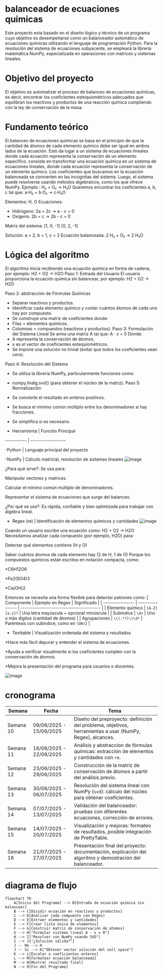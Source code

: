 # balanceador de ecuaciones quimicas
Este proyecto esta basado en el diseño lógico y técnico de un programa cuyo objetivo es desempeñarse como un balanceador automático de ecuaciones químicas utilizando el lenguaje de programación Python. Para la resolución del sistema de ecuaciones subyacente, se empleará la librería matemática NumPy, especializada en operaciones con matrices y sistemas lineales.
# Objetivo del proyecto
El objetivo es automatizar el proceso de balanceo de ecuaciones químicas, es decir, encontrar los coeficientes estequiométricos adecuados que equilibran los reactivos y productos de una reacción química cumpliendo con la ley de conservación de la masa.
# Fundamento teórico
El balanceo de ecuaciones químicas se basa en el principio de que la cantidad de átomos de cada elemento químico debe ser igual en ambos lados de la ecuación. Esto da lugar a un sistema de ecuaciones lineales donde cada ecuación representa la conservación de un elemento específico.
consiste en transformar una ecuación química en un sistema de ecuaciones lineales, donde cada ecuación representa la conservación de un elemento químico. Los coeficientes que buscamos en la ecuación balanceada se convierten en las incógnitas del sistema. Luego, el sistema puede resolverse usando métodos algebraicos, como los que ofrece NumPy.
Ejemplo : H₂ + O₂ → H₂O
Queremos encontrar los coeficientes a, b, c tal que:
a·H₂ + b·O₂ → c·H₂O

Elementos: H, O
Ecuaciones:
- Hidrógeno: 2a = 2c → a - c = 0
- Oxígeno: 2b = c → 2b - c = 0

Matriz del sistema:
[1, 0, -1]
[0, 2, -1]

Solución: a = 2, b = 1, c = 2
Ecuación balanceada: 2 H₂ + O₂ → 2 H₂O

# Lógica del algoritmo
El algoritmo inicia recibiendo una ecuación química en forma de cadena, por ejemplo:
H2 + O2 -> H2O
Paso 1: Entrada del Usuario
El usuario proporciona la ecuación química sin balancear, por ejemplo:
H2 + O2 → H2O

Paso 2: abstraccion de Fórmulas Químicas
- Separar reactivos y productos.
- Identificar cada elemento químico y contar cuántos átomos de cada uno hay por compuesto.
- Se construye una matriz de coeficientes donde:
- Filas = elementos químicos.
- Columnas = compuestos (reactivos y productos).
Paso 3: Formulación del Sistema Lineal
Se arma una matriz A tal que:
A · x = 0
Donde:
- A representa la conservación de átomos.
- x es el vector de coeficientes estequiométricos.
- Se impone una solución no trivial (evitar que todos los coeficientes sean cero).

Paso 4: Resolución del Sistema
- Se utiliza la librería NumPy, particularmente funciones como:
- numpy.linalg.svd() (para obtener el núcleo de la matriz).
Paso 5: Normalización
- Se convierte el resultado en enteros positivos.
- Se busca el mínimo común múltiplo entre los denominadores si hay fracciones.
- Se simplifica si es necesario.

- Herramienta | Función Principal

----------- | ------------------

-Python | Lenguaje principal del proyecto

-NumPy | Cálculo matricial, resolución de sistemas lineales
![image](https://github.com/user-attachments/assets/b2ebd602-9eda-4beb-b3f9-64bf877d1804)

¿Para qué sirve?:
Se usa para:

Manipular vectores y matrices.

Calcular el mínimo común múltiplo de denominadores.

Representar el sistema de ecuaciones que surge del balanceo.

¿Por qué se usa?:
Es rápida, confiable y bien optimizada para trabajar con álgebra lineal. 
- Regex (re) | Identificación de elementos químicos y cantidades
![image](https://github.com/user-attachments/assets/2df6c228-7a91-4180-98b5-881c3803b273)

Cuando un usuario escribe una ecuación como:
H2 + O2 -> H2O
Necesitamos analizar cada compuesto (por ejemplo, H2O) para:

Detectar qué elementos contiene (H y O)

Saber cuántos átomos de cada elemento hay (2 de H, 1 de O)
Porque los compuestos químicos están escritos en notación compacta, como:

*C6H12O6

*Fe2(SO4)3

*Ca(OH)2

Entonces se necesita una forma flexible para detectar patrones como:
| Componente       | Ejemplo en Regex | Significado                               |
| ---------------- | ---------------- | ----------------------------------------- |
| Elemento químico | `[A-Z][a-z]?`    | Una letra mayúscula + opcional minúscula  |
| Subíndice        | `\d+`            | Uno o más dígitos (cantidad de átomos)    |
| Agrupaciones     | `\((.*?)\)\d*`   | Paréntesis con subíndice, como en `(OH)2` |

- Texttable | Visualización ordenada del sistema y resultados
  
*Hace más fácil depurar y entender el sistema de ecuaciones.

*Ayuda a verificar visualmente si los coeficientes cumplen con la conservación de átomos.

*Mejora la presentación del programa para usuarios o docentes.



![image](https://github.com/user-attachments/assets/56067905-56ce-4690-aef1-11741583ef91)
# cronograma

| **Semana** | **Fecha**               | **Tema**                                                                                                  |
| ---------- | ----------------------- | --------------------------------------------------------------------------------------------------------- |
| Semana 10  | 09/06/2025 - 15/06/2025 | Diseño del preproyecto: definición del problema, objetivos, herramientas a usar (NumPy, Regex), alcances. |
| Semana 11  | 16/06/2025 - 22/06/2025 | Análisis y abstraccion de fórmulas químicas: extracción de elementos y cantidades con `re`.                    |
| Semana 12  | 23/06/2025 - 29/06/2025 | Construcción de la matriz de conservación de átomos a partir del análisis previo.                         |
| Semana 13  | 30/06/2025 - 06/07/2025 | Resolución del sistema lineal con NumPy (`svd`): cálculo del núcleo para obtener coeficientes.            |
| Semana 14  | 07/07/2025 - 13/07/2025 | Validación del balanceador: pruebas con diferentes ecuaciones, corrección de errores.                     |
| Semana 15  | 14/07/2025 - 20/07/2025 | Visualización y mejoras: formateo de resultados, posible integración de PrettyTable.                      |
| Semana 16  | 21/07/2025 - 27/07/2025 | Presentación final del proyecto: documentación, explicación del algoritmo y demostración del balanceador. |
# diagrama de flujo
```mermaid
flowchart TD
    A[Inicio del Programa] --> B[Entrada de ecuación química sin balancear]
    B --> C[Dividir ecuación en reactivos y productos]
    C --> D[Analizar cada compuesto con Regex]
    D --> E[Extraer elementos y cantidades]
    E --> F[Crear lista única de elementos]
    F --> G[Construir matriz de conservación de átomos]
    G --> H["Formular sistema lineal A · x = 0"]
    H --> I["Resolver con NumPy usando SVD"]
    I --> J{"¿Solución válida?"}
    J -- No --> H
    J -- Sí --> K["Obtener vector solución del null space"]
    K --> L[Escalar a coeficientes enteros]
    L --> M[Formatear ecuación balanceada]
    M --> N[Mostrar resultado final]
    N --> O[Fin del Programa]


